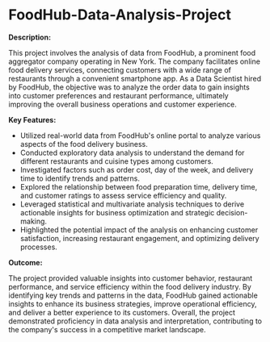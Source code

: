 # FoodHub-Data-Analysis-Project
**Description:**

This project involves the analysis of data from FoodHub, a prominent food aggregator company operating in New York. The company facilitates online food delivery services, connecting customers with a wide range of restaurants through a convenient smartphone app. As a Data Scientist hired by FoodHub, the objective was to analyze the order data to gain insights into customer preferences and restaurant performance, ultimately improving the overall business operations and customer experience.

**Key Features:**
- Utilized real-world data from FoodHub's online portal to analyze various aspects of the food delivery business.
- Conducted exploratory data analysis to understand the demand for different restaurants and cuisine types among customers.
- Investigated factors such as order cost, day of the week, and delivery time to identify trends and patterns.
- Explored the relationship between food preparation time, delivery time, and customer ratings to assess service efficiency and quality.
- Leveraged statistical and multivariate analysis techniques to derive actionable insights for business optimization and strategic decision-making.
- Highlighted the potential impact of the analysis on enhancing customer satisfaction, increasing restaurant engagement, and optimizing delivery processes.

**Outcome:**

The project provided valuable insights into customer behavior, restaurant performance, and service efficiency within the food delivery industry. By identifying key trends and patterns in the data, FoodHub gained actionable insights to enhance its business strategies, improve operational efficiency, and deliver a better experience to its customers. Overall, the project demonstrated proficiency in data analysis and interpretation, contributing to the company's success in a competitive market landscape.
